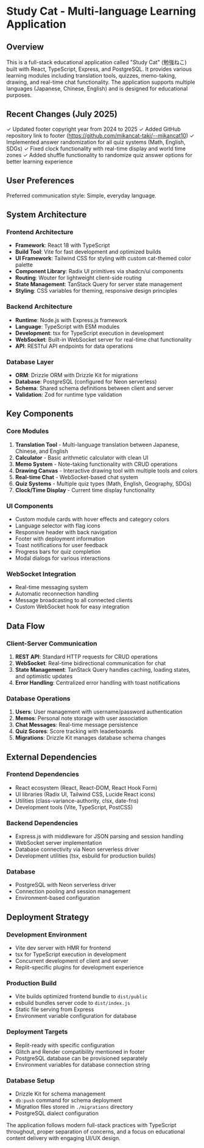 # Study Cat - Multi-language Learning Application

## Overview

This is a full-stack educational application called "Study Cat" (勉強ねこ) built with React, TypeScript, Express, and PostgreSQL. It provides various learning modules including translation tools, quizzes, memo-taking, drawing, and real-time chat functionality. The application supports multiple languages (Japanese, Chinese, English) and is designed for educational purposes.

## Recent Changes (July 2025)

✓ Updated footer copyright year from 2024 to 2025
✓ Added GitHub repository link to footer (https://github.com/mikancat-taki/--mikancat10)
✓ Implemented answer randomization for all quiz systems (Math, English, SDGs)
✓ Fixed clock functionality with real-time display and world time zones
✓ Added shuffle functionality to randomize quiz answer options for better learning experience

## User Preferences

Preferred communication style: Simple, everyday language.

## System Architecture

### Frontend Architecture
- **Framework**: React 18 with TypeScript
- **Build Tool**: Vite for fast development and optimized builds
- **UI Framework**: Tailwind CSS for styling with custom cat-themed color palette
- **Component Library**: Radix UI primitives via shadcn/ui components
- **Routing**: Wouter for lightweight client-side routing
- **State Management**: TanStack Query for server state management
- **Styling**: CSS variables for theming, responsive design principles

### Backend Architecture
- **Runtime**: Node.js with Express.js framework
- **Language**: TypeScript with ESM modules
- **Development**: tsx for TypeScript execution in development
- **WebSocket**: Built-in WebSocket server for real-time chat functionality
- **API**: RESTful API endpoints for data operations

### Database Layer
- **ORM**: Drizzle ORM with Drizzle Kit for migrations
- **Database**: PostgreSQL (configured for Neon serverless)
- **Schema**: Shared schema definitions between client and server
- **Validation**: Zod for runtime type validation

## Key Components

### Core Modules
1. **Translation Tool** - Multi-language translation between Japanese, Chinese, and English
2. **Calculator** - Basic arithmetic calculator with clean UI
3. **Memo System** - Note-taking functionality with CRUD operations
4. **Drawing Canvas** - Interactive drawing tool with multiple tools and colors
5. **Real-time Chat** - WebSocket-based chat system
6. **Quiz Systems** - Multiple quiz types (Math, English, Geography, SDGs)
7. **Clock/Time Display** - Current time display functionality

### UI Components
- Custom module cards with hover effects and category colors
- Language selector with flag icons
- Responsive header with back navigation
- Footer with deployment information
- Toast notifications for user feedback
- Progress bars for quiz completion
- Modal dialogs for various interactions

### WebSocket Integration
- Real-time messaging system
- Automatic reconnection handling
- Message broadcasting to all connected clients
- Custom WebSocket hook for easy integration

## Data Flow

### Client-Server Communication
1. **REST API**: Standard HTTP requests for CRUD operations
2. **WebSocket**: Real-time bidirectional communication for chat
3. **State Management**: TanStack Query handles caching, loading states, and optimistic updates
4. **Error Handling**: Centralized error handling with toast notifications

### Database Operations
1. **Users**: User management with username/password authentication
2. **Memos**: Personal note storage with user association
3. **Chat Messages**: Real-time message persistence
4. **Quiz Scores**: Score tracking with leaderboards
5. **Migrations**: Drizzle Kit manages database schema changes

## External Dependencies

### Frontend Dependencies
- React ecosystem (React, React-DOM, React Hook Form)
- UI libraries (Radix UI, Tailwind CSS, Lucide React icons)
- Utilities (class-variance-authority, clsx, date-fns)
- Development tools (Vite, TypeScript, PostCSS)

### Backend Dependencies
- Express.js with middleware for JSON parsing and session handling
- WebSocket server implementation
- Database connectivity via Neon serverless driver
- Development utilities (tsx, esbuild for production builds)

### Database
- PostgreSQL with Neon serverless driver
- Connection pooling and session management
- Environment-based configuration

## Deployment Strategy

### Development Environment
- Vite dev server with HMR for frontend
- tsx for TypeScript execution in development
- Concurrent development of client and server
- Replit-specific plugins for development experience

### Production Build
- Vite builds optimized frontend bundle to `dist/public`
- esbuild bundles server code to `dist/index.js`
- Static file serving from Express
- Environment variable configuration for database

### Deployment Targets
- Replit-ready with specific configuration
- Glitch and Render compatibility mentioned in footer
- PostgreSQL database can be provisioned separately
- Environment variables for database connection string

### Database Setup
- Drizzle Kit for schema management
- `db:push` command for schema deployment
- Migration files stored in `./migrations` directory
- PostgreSQL dialect configuration

The application follows modern full-stack practices with TypeScript throughout, proper separation of concerns, and a focus on educational content delivery with engaging UI/UX design.